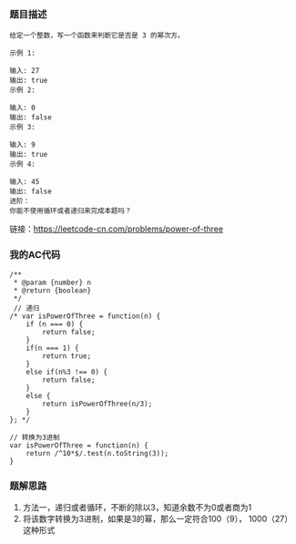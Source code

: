 ### 题目描述
```
给定一个整数，写一个函数来判断它是否是 3 的幂次方。

示例 1:

输入: 27
输出: true
示例 2:

输入: 0
输出: false
示例 3:

输入: 9
输出: true
示例 4:

输入: 45
输出: false
进阶：
你能不使用循环或者递归来完成本题吗？
```
链接：https://leetcode-cn.com/problems/power-of-three


### 我的AC代码
```
/**
 * @param {number} n
 * @return {boolean}
 */
 // 递归
/* var isPowerOfThree = function(n) {
    if (n === 0) {
        return false;
    }
    if(n === 1) {
        return true;
    }
    else if(n%3 !== 0) {
        return false;
    }
    else {
        return isPowerOfThree(n/3);
    }
}; */

// 转换为3进制
var isPowerOfThree = function(n) {
    return /^10*$/.test(n.toString(3));
}
```

### 题解思路
1. 方法一，递归或者循环，不断的除以3，知道余数不为0或者商为1
2. 将该数字转换为3进制，如果是3的幂，那么一定符合100（9）， 1000（27）这种形式
